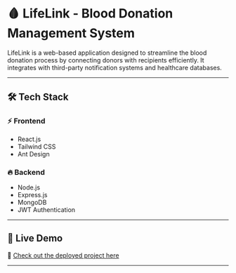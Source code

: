 # 🩸 LifeLink - Blood Donation Management System

LifeLink is a web-based application designed to streamline the blood donation process by connecting donors with recipients efficiently. It integrates with third-party notification systems and healthcare databases.

---

## 🛠️ Tech Stack

### ⚡ Frontend
- React.js  
- Tailwind CSS  
- Ant Design  

### 🔥 Backend
- Node.js  
- Express.js  
- MongoDB  
- JWT Authentication  

---

## 🚀 Live Demo

🔗 [Check out the deployed project here](https://life-link-blood-donation-system.vercel.app)

---
